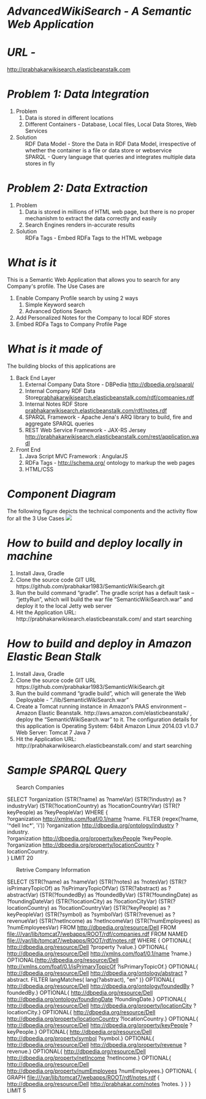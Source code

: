 # <em>AdvancedWikiSearch - A Semantic Web Application</em>

# <em>URL - </em>
<a href="http://prabhakarwikisearch.elasticbeanstalk.com">http://prabhakarwikisearch.elasticbeanstalk.com</a>

# <em>Problem 1: Data Integration</em>
  <ol>
    <li>Problem
        <ol>
          <li>Data is stored in different locations</li>
          <li>Different Containers - Database, Local files, Local Data Stores, Web Services</li>
        </ol>
    </li>
    <li>Solution
      <ol>RDF Data Model - Store the Data in RDF Data Model, irrespective of whether the container is a file or data store or webservice</ol>
      <ol>SPARQL - Query language that queries and integrates multiple data stores in fly</ol>
    </li>
  </ol>
  
# <em>Problem 2: Data Extraction</em>
  <ol>
    <li>Problem
        <ol>
          <li>Data is stored in millions of HTML web page, but there is no proper mechanishm to extract the data correctly and easily</li>
          <li>Search Engines renders in-accurate results</li>
        </ol>
    </li>
    <li>Solution
      <ol>RDFa Tags - Embed RDFa Tags to the HTML webpage</ol>
    </li>
  </ol>
  

# <em>What is it</em>
This is a Semantic Web Application that allows you to search for any Company's profile. 
The Use Cases are
  <ol>
    <li>Enable Company Profile search by using 2 ways
        <ol>
          <li>Simple Keyword search</li>
          <li>Advanced Options Search</li>
        </ol>
    </li>
    <li>Add Personalized Notes for the Company to local RDF stores</li>
    <li>Embed RDFa Tags to Company Profile Page</li>
  </ol>

# <em>What is it made of</em>
  The building blocks of this applications are
    <ol>
      <li>Back End Layer
            <ol>
                <li>External Company Data Store - DBPedia <a href="http://dbpedia.org/sparql/">http://dbpedia.org/sparql/</a></li>
                <li>Internal Company RDF Data Store<a href="prabhakarwikisearch.elasticbeanstalk.com/rdf/companies.rdf">prabhakarwikisearch.elasticbeanstalk.com/rdf/companies.rdf</a></li>
                <li>Internal Notes RDF Store <a href="prabhakarwikisearch.elasticbeanstalk.com/rdf/notes.rdf">prabhakarwikisearch.elasticbeanstalk.com/rdf/notes.rdf</a></li>
                <li>SPARQL Framework - Apache Jena's ARQ library to build, fire and aggregate SPARQL queries</li>
                <li>REST Web Service Framework - JAX-RS Jersey http://prabhakarwikisearch.elasticbeanstalk.com/rest/application.wadl</li>
            </ol>
      </li>
      <li>Front End
          <ol>
            <li>Java Script MVC Framework : AngularJS </li>
            <li>RDFa Tags - <a href="http://schema.org/">http://schema.org/</a> ontology to markup the web pages</li>
            <li>HTML/CSS</li>
          </ol>
      </li>
    </ol>
    
# <em>Component Diagram</em>
  The following figure depicts the technical components and the activity flow for all the 3 Use Cases
  <img src="https://s3-us-west-2.amazonaws.com/semanticwikisearch/images/ComponentDiagram.png"/>
  
# <em>How to build and deploy locally in machine</em>
  <ol>
  	<li>Install Java, Gradle</li>
  	<li>Clone the source code GIT URL https://github.com/prabhakar1983/SemanticWikiSearch.git</li>
  	<li>Run the build command “gradle”. The gradle script has a default task – “jettyRun”, which will build the war file “SemanticWikiSearch.war” and deploy it to the local Jetty web server</li> 
  	<li>Hit the Application URL: http://prabhakarwikisearch.elasticbeanstalk.com/ and start searching</li>
  </ol>
  
# <em>How to build and deploy in Amazon Elastic Bean Stalk</em>
  <ol>
  	<li>Install Java, Gradle</li>
  	<li>Clone the source code GIT URL https://github.com/prabhakar1983/SemanticWikiSearch.git</li>
  	<li>Run the build command “gradle build”, which will generate the Web Deployable - “./lib/SemanticWikiSearch.war”</li> 
  	<li>Create a Tomcat running instance in Amazon’s PAAS environment – Amazon Elastic Beanstalk. http://aws.amazon.com/elasticbeanstalk/ , deploy the “SemanticWikiSearch.war” to it. 
The configuration details for this application is
 	Operating System: 64bit Amazon Linux 2014.03 v1.0.7
Web Server: Tomcat 7 Java 7
</li>
  	<li>Hit the Application URL: http://prabhakarwikisearch.elasticbeanstalk.com/ and start searching</li>
  </ol>

# <em>Sample SPARQL Query</em>
  <ol>Search Companies</ol>
  
  SELECT 
    ?organization (STR(?name) as ?nameVar) (STR(?industry) as ?industryVar) 
    (STR(?locationCountry) as ?locationCountryVar) (STR(?keyPeople) as ?keyPeopleVar) 
  WHERE 
  {  
    ?organization <http://xmlns.com/foaf/0.1/name> ?name. 
    FILTER (regex(?name, '^dell Inc*', 'i')) 
    ?organization <http://dbpedia.org/ontology/industry> ?industry.  
    ?organization <http://dbpedia.org/property/keyPeople> ?keyPeople.  
    ?organization <http://dbpedia.org/property/locationCountry> ?locationCountry.  
  } 
  LIMIT 20
  
  <ol>Retrive Company Information</ol>
  
SELECT 
    (STR(?name) as ?nameVar) (STR(?notes) as ?notesVar) (STR(?isPrimaryTopicOf) as ?isPrimaryTopicOfVar) 
    (STR(?abstract) as ?abstractVar) (STR(?foundedBy) as ?foundedByVar) 
    (STR(?foundingDate) as ?foundingDateVar) (STR(?locationCity) as ?locationCityVar) 
    (STR(?locationCountry) as ?locationCountryVar) (STR(?keyPeople) as ?keyPeopleVar) 
    (STR(?symbol) as ?symbolVar) (STR(?revenue) as ?revenueVar) (STR(?netIncome) as ?netIncomeVar) 
    (STR(?numEmployees) as ?numEmployeesVar) 
FROM 
    <http://dbpedia.org/resource/Dell> 
FROM 
    <file:///var/lib/tomcat7/webapps/ROOT/rdf/companies.rdf> 
FROM NAMED 
    <file:///var/lib/tomcat7/webapps/ROOT/rdf/notes.rdf> 
WHERE 
{ 
  OPTIONAL{ <http://dbpedia.org/resource/Dell> ?property ?value.} 
  OPTIONAL{ <http://dbpedia.org/resource/Dell> <http://xmlns.com/foaf/0.1/name> ?name.}
  OPTIONAL{<http://dbpedia.org/resource/Dell> <http://xmlns.com/foaf/0.1/isPrimaryTopicOf> ?isPrimaryTopicOf.} 
  OPTIONAL{ <http://dbpedia.org/resource/Dell> <http://dbpedia.org/ontology/abstract> ?abstract. 
              FILTER langMatches( lang(?abstract), "en" )} 
  OPTIONAL{ <http://dbpedia.org/resource/Dell> <http://dbpedia.org/ontology/foundedBy> ?foundedBy.} 
  OPTIONAL{ <http://dbpedia.org/resource/Dell> <http://dbpedia.org/ontology/foundingDate> ?foundingDate.} 
  OPTIONAL{ <http://dbpedia.org/resource/Dell> <http://dbpedia.org/property/locationCity> ?locationCity.}
  OPTIONAL{ <http://dbpedia.org/resource/Dell> <http://dbpedia.org/property/locationCountry> ?locationCountry.} 
  OPTIONAL{ <http://dbpedia.org/resource/Dell> <http://dbpedia.org/property/keyPeople> ?keyPeople.} 
  OPTIONAL{ <http://dbpedia.org/resource/Dell> <http://dbpedia.org/property/symbol> ?symbol.} 
  OPTIONAL{ <http://dbpedia.org/resource/Dell> <http://dbpedia.org/property/revenue> ?revenue.} 
  OPTIONAL{ <http://dbpedia.org/resource/Dell> <http://dbpedia.org/property/netIncome> ?netIncome.} 
  OPTIONAL{ <http://dbpedia.org/resource/Dell> <http://dbpedia.org/property/numEmployees> ?numEmployees.}
  OPTIONAL {
        GRAPH <file:///var/lib/tomcat7/webapps/ROOT/rdf/notes.rdf>  {
            <http://dbpedia.org/resource/Dell> <http://prabhakar.com/notes> ?notes.
        }
  }
} LIMIT 5
            

